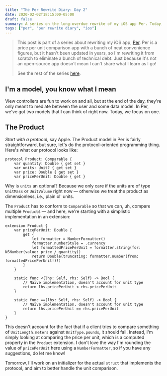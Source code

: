 ```yaml
---
title: "The Per Rewrite Diary: Day 2"
date: 2020-02-02T18:15:00-05:00
draft: false
summary: A series on the long-overdue rewrite of my iOS app Per. Today, it's about the product model.
tags: ["per", "per rewrite diary", "ios"]
---
```


> This post is part of a series about rewriting my iOS app, [Per]. Per is a price per unit comparison app with a bunch of neat convenience figures, but it hasn't been updated in years, so I'm rewriting it from scratch to eliminate a bunch of technical debt. Just because it's not an open-source app doesn't mean I can't share what I learn as I go!
> 
> See the rest of the series [here].

## I'm a model, you know what I mean

View controllers are fun to work on and all, but at the end of the day, they're only meant to mediate between the user and some data model. In Per, we've got two models that I can think of right now. Today, we focus on one.

## The Product

_Start with a protocol_, say Apple. The Product model in Per is fairly straightforward, but sure, let's do the protocol-oriented programming thing. Here's what our protocol looks like:

```
protocol Product: Comparable {
	var quantity: Double { get set }
	var units: Unit? { get set }
	var price: Double { get set }
	var pricePerUnit: Double { get }
```

Why is `units` an optional? Because we only care if the units are of type `UnitMass` or `UnitVolume` right now — otherwise we treat the product as dimensionless, i.e., plain ol' units.

The `Product` has to conform to `Comparable` so that we can, uh, compare multiple `Product`s — and here, we're starting with a simplistic implementation in an extension:

```
extension Product {
    var pricePerUnit: Double {
        get {
            let formatter = NumberFormatter()
            formatter.numberStyle = .currency
            let formattedPricePerUnit = formatter.string(for: NSNumber(value: price / quantity))
            return Double(truncating: formatter.number(from: formattedPricePerUnit!)!)
        }
    }
    
    static func <(lhs: Self, rhs: Self) -> Bool {
        // Naïve implementation, doesn't account for unit type
        return lhs.pricePerUnit < rhs.pricePerUnit
    }
    
    static func ==(lhs: Self, rhs: Self) -> Bool {
        // Naïve implementation, doesn't account for unit type
        return lhs.pricePerUnit == rhs.pricePerUnit
    }
}
```

This doesn't account for the fact that if a client tries to compare something of `UnitLength.meters` against `UnitType.pounds`, it should fail. Instead, I'm simply looking at comparing the price per unit, which is a computed property in the `Product` extension. I don't love the way I'm rounding the value of `pricePerUnit` here using a `NumberFormatter`, so if you have any suggestions, do let me know!

Tomorrow, I'll work on an initializer for the actual `struct` that implements the protocol, and aim to better handle the unit comparison.

[Per]: https://droppedbits.com/apps/per
[here]: /tags/per-rewrite-diary/